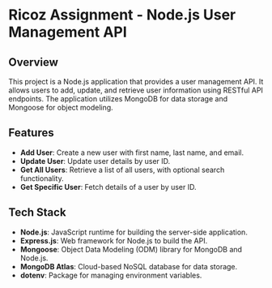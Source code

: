 # Ricoz Assignment - Node.js User Management API

## Overview

This project is a Node.js application that provides a user management API. It allows users to add, update, and retrieve user information using RESTful API endpoints. The application utilizes MongoDB for data storage and Mongoose for object modeling.

## Features

- **Add User**: Create a new user with first name, last name, and email.
- **Update User**: Update user details by user ID.
- **Get All Users**: Retrieve a list of all users, with optional search functionality.
- **Get Specific User**: Fetch details of a user by user ID.

## Tech Stack

- **Node.js**: JavaScript runtime for building the server-side application.
- **Express.js**: Web framework for Node.js to build the API.
- **Mongoose**: Object Data Modeling (ODM) library for MongoDB and Node.js.
- **MongoDB Atlas**: Cloud-based NoSQL database for data storage.
- **dotenv**: Package for managing environment variables.


